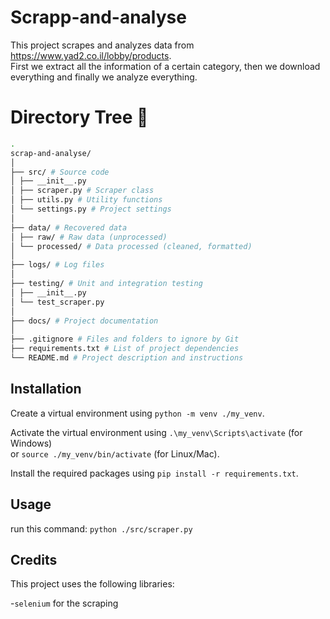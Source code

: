 # Scrapp-and-analyse

This project scrapes and analyzes data from https://www.yad2.co.il/lobby/products.  
First we extract all the information of a certain category, then we download everything and   finally we analyze everything.

# Directory Tree :cactus:
```bash
.
scrap-and-analyse/
│
├── src/ # Source code
│ ├── __init__.py
│ ├── scraper.py # Scraper class
│ ├── utils.py # Utility functions
│ └── settings.py # Project settings
│
├── data/ # Recovered data
│ ├── raw/ # Raw data (unprocessed)
│ └── processed/ # Data processed (cleaned, formatted)
│
├── logs/ # Log files
│
├── testing/ # Unit and integration testing
│ ├── __init__.py
│ └── test_scraper.py
│
├── docs/ # Project documentation
│
├── .gitignore # Files and folders to ignore by Git
├── requirements.txt # List of project dependencies
└── README.md # Project description and instructions

```

## Installation

Create a virtual environment using `python -m venv ./my_venv`.

Activate the virtual environment using `.\my_venv\Scripts\activate` (for Windows)  
or `source ./my_venv/bin/activate` (for Linux/Mac).

Install the required packages using `pip install -r requirements.txt`.


## Usage

run this command: `python ./src/scraper.py`


## Credits

This project uses the following libraries:  

  -`selenium` for the scraping   

